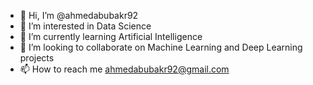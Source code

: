 - 👋 Hi, I’m @ahmedabubakr92
- 👀 I’m interested in Data Science
- 🌱 I’m currently learning Artificial Intelligence
- 💞️ I’m looking to collaborate on Machine Learning and Deep Learning projects
- 📫 How to reach me ahmedabubakr92@gmail.com

<!---
ahmedabubakr92/ahmedabubakr92 is a ✨ special ✨ repository because its `README.md` (this file) appears on your GitHub profile.
You can click the Preview link to take a look at your changes.
--->

